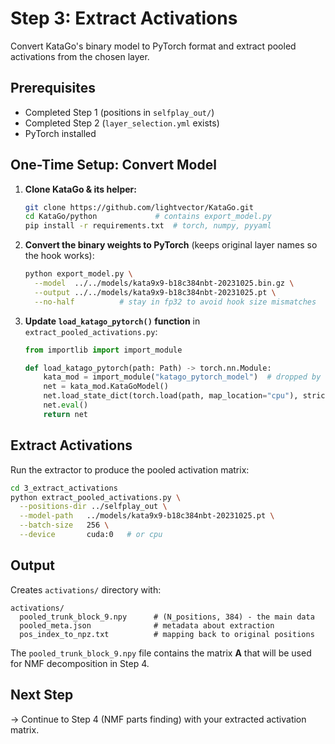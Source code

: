 # Step 3: Extract Activations

Convert KataGo's binary model to PyTorch format and extract pooled activations from the chosen layer.

## Prerequisites
- Completed Step 1 (positions in `selfplay_out/`)
- Completed Step 2 (`layer_selection.yml` exists)
- PyTorch installed

## One-Time Setup: Convert Model

1. **Clone KataGo & its helper:**
   ```bash
   git clone https://github.com/lightvector/KataGo.git
   cd KataGo/python             # contains export_model.py
   pip install -r requirements.txt  # torch, numpy, pyyaml
   ```

2. **Convert the binary weights to PyTorch** (keeps original layer names so the hook works):
   ```bash
   python export_model.py \
     --model  ../../models/kata9x9-b18c384nbt-20231025.bin.gz \
     --output ../../models/kata9x9-b18c384nbt-20231025.pt \
     --no-half          # stay in fp32 to avoid hook size mismatches
   ```

3. **Update `load_katago_pytorch()` function** in `extract_pooled_activations.py`:
   ```python
   from importlib import import_module

   def load_katago_pytorch(path: Path) -> torch.nn.Module:
       kata_mod = import_module("katago_pytorch_model")  # dropped by exporter
       net = kata_mod.KataGoModel()
       net.load_state_dict(torch.load(path, map_location="cpu"), strict=True)
       net.eval()
       return net
   ```

## Extract Activations

Run the extractor to produce the pooled activation matrix:

```bash
cd 3_extract_activations
python extract_pooled_activations.py \
  --positions-dir ../selfplay_out \
  --model-path   ../models/kata9x9-b18c384nbt-20231025.pt \
  --batch-size   256 \
  --device       cuda:0   # or cpu
```

## Output

Creates `activations/` directory with:
```text
activations/
  pooled_trunk_block_9.npy      # (N_positions, 384) - the main data
  pooled_meta.json              # metadata about extraction
  pos_index_to_npz.txt          # mapping back to original positions
```

The `pooled_trunk_block_9.npy` file contains the matrix **A** that will be used for NMF decomposition in Step 4.

## Next Step
→ Continue to Step 4 (NMF parts finding) with your extracted activation matrix. 